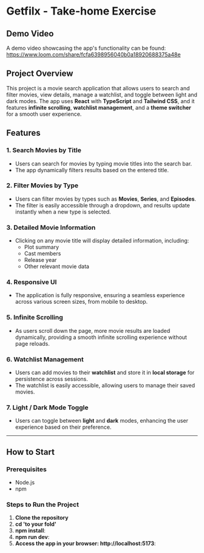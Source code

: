 # Getfilx - Take-home Exercise

## Demo Video
A demo video showcasing the app's functionality can be found: 
https://www.loom.com/share/fcfa6398956040b0a18920688375a48e

## Project Overview

This project is a movie search application that allows users to search and filter movies, view details, manage a watchlist, and toggle between light and dark modes. The app uses **React** with **TypeScript** and **Tailwind CSS**, and it features **infinite scrolling**, **watchlist management**, and a **theme switcher** for a smooth user experience.

## Features

### 1. **Search Movies by Title**
   - Users can search for movies by typing movie titles into the search bar.
   - The app dynamically filters results based on the entered title.

### 2. **Filter Movies by Type**
   - Users can filter movies by types such as **Movies**, **Series**, and **Episodes**.
   - The filter is easily accessible through a dropdown, and results update instantly when a new type is selected.

### 3. **Detailed Movie Information**
   - Clicking on any movie title will display detailed information, including:
     - Plot summary
     - Cast members
     - Release year
     - Other relevant movie data

### 4. **Responsive UI**
   - The application is fully responsive, ensuring a seamless experience across various screen sizes, from mobile to desktop.

### 5. **Infinite Scrolling**
   - As users scroll down the page, more movie results are loaded dynamically, providing a smooth infinite scrolling experience without page reloads.

### 6. **Watchlist Management**
   - Users can add movies to their **watchlist** and store it in **local storage** for persistence across sessions.
   - The watchlist is easily accessible, allowing users to manage their saved movies.

### 7. **Light / Dark Mode Toggle**
   - Users can toggle between **light** and **dark** modes, enhancing the user experience based on their preference.

---

## How to Start

### Prerequisites

- Node.js 
- npm

### Steps to Run the Project

1. **Clone the repository**
2. **cd 'to your fold'**
3. **npm install**:
4. **npm run dev**:
5. **Access the app in your browser: http://localhost:5173**: